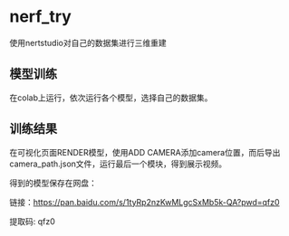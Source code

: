 # nerf_try
使用nertstudio对自己的数据集进行三维重建

## 模型训练
在colab上运行，依次运行各个模型，选择自己的数据集。

## 训练结果
在可视化页面RENDER模型，使用ADD CAMERA添加camera位置，而后导出camera_path.json文件，运行最后一个模块，得到展示视频。

得到的模型保存在网盘：

链接：https://pan.baidu.com/s/1tyRp2nzKwMLgcSxMb5k-QA?pwd=qfz0

提取码: qfz0 
                
